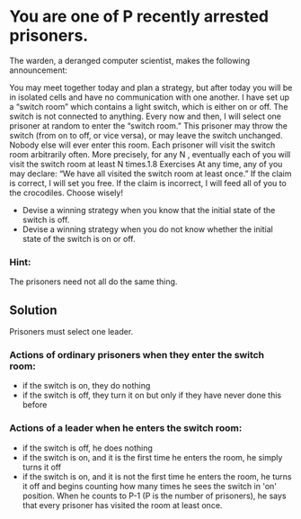 # You are one of P recently arrested prisoners. 
The warden, a deranged computer scientist, makes the following announcement:

You may meet together today and plan a strategy, but after today you will be in
isolated cells and have no communication with one another.
I have set up a “switch room” which contains a light switch, which is either on or
off. The switch is not connected to anything.
Every now and then, I will select one prisoner at random to enter the “switch
room.” This prisoner may throw the switch (from on to off, or vice versa), or may
leave the switch unchanged. Nobody else will ever enter this room.
Each prisoner will visit the switch room arbitrarily often. More precisely, for any
N , eventually each of you will visit the switch room at least N times.1.8 Exercises
At any time, any of you may declare: “We have all visited the switch room at least
once.” If the claim is correct, I will set you free. If the claim is incorrect, I will feed
all of you to the crocodiles. Choose wisely!

- Devise a winning strategy when you know that the initial state of the switch is off.
- Devise a winning strategy when you do not know whether the initial state of the switch is on or off.

### Hint: 
The prisoners need not all do the same thing.

## Solution

Prisoners must select one leader. 
### Actions of ordinary prisoners when they enter the switch room:
- if the switch is on, they do nothing
- if the switch is off, they turn it on but only if they have never done this before

### Actions of a leader when he enters the switch room:
- if the switch is off, he does nothing
- if the switch is on, and it is the first time he enters the room, he simply turns it off
- if the switch is on, and it is not the first time he enters the room, he turns it off and begins counting how many times he sees the switch in 'on' position. When he counts to P-1 (P is the number of prisoners), he says that every prisoner has visited the room at least once. 